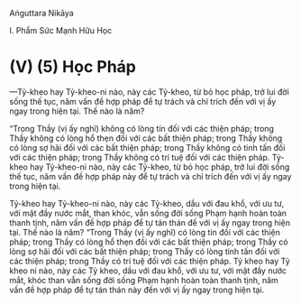Aṅguttara Nikāya

I. Phẩm Sức Mạnh Hữu Học

# (V) (5) Học Pháp

—Tỷ-kheo hay Tỷ-kheo-ni nào, này các Tỷ-kheo, từ bỏ học pháp, trở lui đời sống thế tục, năm vấn đề hợp pháp để tự trách và chỉ trích đến với vị ấy ngay trong hiện tại. Thế nào là năm?

“Trong Thầy (vị ấy nghĩ) không có lòng tín đối với các thiện pháp; trong Thầy không có lòng hổ thẹn đối với các bất thiện pháp; trong Thầy không có lòng sợ hãi đối với các bất thiện pháp; trong Thầy không có tinh tấn đối với các thiện pháp; trong Thầy không có trí tuệ đối với các thiện pháp. Tỷ-kheo hay Tỷ-kheo-ni nào, này các Tỷ-kheo, từ bỏ học pháp, trở lui đời sống thế tục, năm vấn đề hợp pháp này để tự trách và chỉ trích đến với vị ấy ngay trong hiện tại.

Tỷ-kheo hay Tỷ-kheo-ni nào, này các Tỷ-kheo, dầu với đau khổ, với ưu tư, với mặt đầy nước mắt, than khóc, vẫn sống đời sống Phạm hạnh hoàn toàn thanh tịnh, năm vấn đề hợp pháp để tự tán thán đế với vị ấy ngay trong hiện tại. Thế nào là năm? “Trong Thầy (vị ấy nghĩ) có lòng tin đối với các thiện pháp; trong Thầy có lòng hổ thẹn đối với các bất thiện pháp; trong Thầy có lòng sợ hãi đối với các bất thiện pháp; trong Thầy có lòng tinh tấn đối với các thiện pháp; trong Thầy có trí tuệ đối với các thiện pháp. Tỷ kheo hay Tỷ kheo ni nào, này các Tỷ kheo, dầu với đau khổ, với ưu tư, với mặt đầy nước mắt, khóc than vẫn sống đời sống Phạm hạnh hoàn toàn thanh tịnh, năm vấn đề hợp pháp để tự tán thán này đến với vị ấy ngay trong hiện tại.

